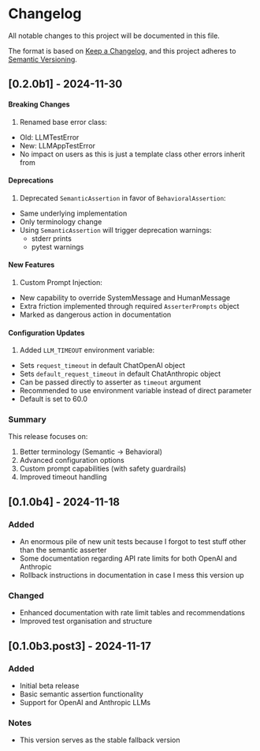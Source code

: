 # Changelog

All notable changes to this project will be documented in this file.

The format is based on [Keep a Changelog](https://keepachangelog.com/en/1.0.0/),
and this project adheres to [Semantic Versioning](https://semver.org/spec/v2.0.0.html).

## [0.2.0b1] - 2024-11-30

#### Breaking Changes
1. Renamed base error class:
- Old: LLMTestError
- New: LLMAppTestError
- No impact on users as this is just a template class other errors inherit from

#### Deprecations
1. Deprecated `SemanticAssertion` in favor of `BehavioralAssertion`:
- Same underlying implementation
- Only terminology change
- Using `SemanticAssertion` will trigger deprecation warnings:
  - stderr prints
  - pytest warnings

#### New Features
1. Custom Prompt Injection:
- New capability to override SystemMessage and HumanMessage
- Extra friction implemented through required `AsserterPrompts` object
- Marked as dangerous action in documentation

#### Configuration Updates
1. Added `LLM_TIMEOUT` environment variable:
- Sets `request_timeout` in default ChatOpenAI object
- Sets `default_request_timeout` in default ChatAnthropic object
- Can be passed directly to asserter as `timeout` argument
- Recommended to use environment variable instead of direct parameter
- Default is set to 60.0

### Summary
This release focuses on:
1. Better terminology (Semantic → Behavioral)
2. Advanced configuration options
3. Custom prompt capabilities (with safety guardrails)
4. Improved timeout handling


## [0.1.0b4] - 2024-11-18

### Added
- An enormous pile of new unit tests because I forgot to test stuff other than the semantic asserter
- Some documentation regarding API rate limits for both OpenAI and Anthropic
- Rollback instructions in documentation in case I mess this version up

### Changed
- Enhanced documentation with rate limit tables and recommendations
- Improved test organisation and structure

## [0.1.0b3.post3] - 2024-11-17

### Added
- Initial beta release
- Basic semantic assertion functionality
- Support for OpenAI and Anthropic LLMs

### Notes
- This version serves as the stable fallback version